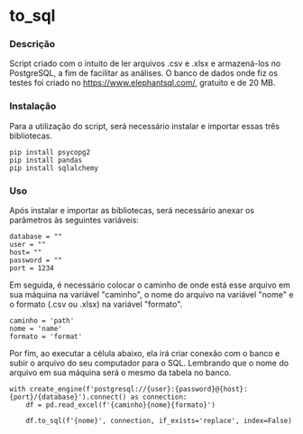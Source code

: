 # to_sql
### Descrição
Script criado com o intuito de ler arquivos .csv e .xlsx e armazená-los no PostgreSQL, a fim de facilitar as análises.
O banco de dados onde fiz os testes foi criado no https://www.elephantsql.com/, gratuito e de 20 MB.
### Instalação
Para a utilização do script, será necessário instalar e importar essas três bibliotecas.
````
pip install psycopg2
pip install pandas
pip install sqlalchemy
````
### Uso
Após instalar e importar as bibliotecas, será necessário anexar os parâmetros às seguintes variáveis: 
````
database = ""
user = ""
host= ""
password = ""
port = 1234
````
Em seguida, é necessário colocar o caminho de onde está esse arquivo em sua máquina na variável "caminho", o nome do arquivo na variável "nome" e o formato (.csv ou .xlsx) na variável "formato".
````
caminho = 'path'
nome = 'name'
formato = 'format'
````
Por fim, ao executar a célula abaixo, ela irá criar conexão com o banco e subir o arquivo do seu computador para o SQL.
Lembrando que o nome do arquivo em sua máquina será o mesmo da tabela no banco.
````
with create_engine(f'postgresql://{user}:{password}@{host}:{port}/{database}').connect() as connection:
    df = pd.read_excel(f'{caminho}{nome}{formato}')
    
    df.to_sql(f'{nome}', connection, if_exists='replace', index=False)
````

